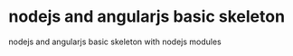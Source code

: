 nodejs and angularjs basic skeleton
===================================

nodejs and angularjs basic skeleton with nodejs modules
